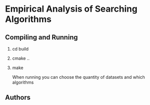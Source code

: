 # Empirical Analysis of Searching Algorithms

## Compiling and Running 
1. cd build
2. cmake ..
3. make 

	 When running you can choose the quantity of datasets and which algorithms 

##  Authors

